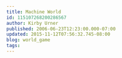 ```yaml
---
title: Machine World
id: 115107268200286567
author: Kirby Urner
published: 2006-06-23T12:23:00.000-07:00
updated: 2015-11-12T07:56:32.745-08:00
blog: world_game
tags: 
---
```


